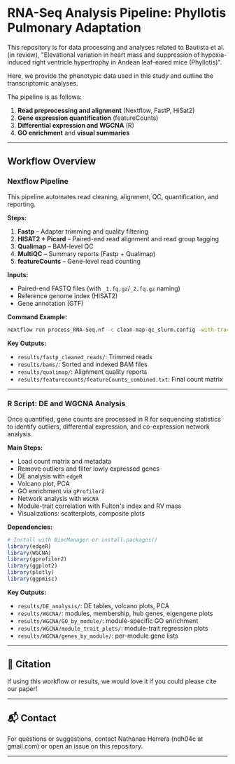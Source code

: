 # RNA-Seq Analysis Pipeline: Phyllotis Pulmonary Adaptation

This repository is for data processing and analyses related to Bautista et al. (in review), "Elevational variation in heart mass and suppression of hypoxia-induced right ventricle hypertrophy in Andean leaf-eared mice (Phyllotis)".

Here, we provide the phenotypic data used in this study and outline the transcriptomic analyses.

The pipeline is as follows:
1. **Read preprocessing and alignment** (Nextflow, FastP, HiSat2)
2. **Gene expression quantification** (featureCounts)
3. **Differential expression and WGCNA** (R)
4. **GO enrichment** and **visual summaries**

---

## Workflow Overview

### Nextflow Pipeline

This pipeline automates read cleaning, alignment, QC, quantification, and reporting.

**Steps:**
1. **Fastp** – Adapter trimming and quality filtering
2. **HISAT2 + Picard** – Paired-end read alignment and read group tagging
3. **Qualimap** – BAM-level QC
4. **MultiQC** – Summary reports (Fastp + Qualimap)
5. **featureCounts** – Gene-level read counting

**Inputs:**
- Paired-end FASTQ files (with `_1.fq.gz`/`_2.fq.gz` naming)
- Reference genome index (HISAT2)
- Gene annotation (GTF)

**Command Example:**
```bash
nextflow run process_RNA-Seq.nf -c clean-map-qc_slurm.config -with-trace
```

**Key Outputs:**
- `results/fastp_cleaned_reads/`: Trimmed reads
- `results/bams/`: Sorted and indexed BAM files
- `results/qualimap/`: Alignment quality reports
- `results/featurecounts/featureCounts_combined.txt`: Final count matrix

---

### R Script: DE and WGCNA Analysis

Once quantified, gene counts are processed in R for sequencing statistics to identify outliers, differential expression, and co-expression network analysis.

**Main Steps:**
- Load count matrix and metadata
- Remove outliers and filter lowly expressed genes
- DE analysis with `edgeR`
- Volcano plot, PCA
- GO enrichment via `gProfiler2`
- Network analysis with `WGCNA`
- Module-trait correlation with Fulton's index and RV mass
- Visualizations: scatterplots, composite plots

**Dependencies:**
```r
# Install with BiocManager or install.packages()
library(edgeR)
library(WGCNA)
library(gprofiler2)
library(ggplot2)
library(plotly)
library(ggpmisc)
```

**Key Outputs:**
- `results/DE_analysis/`: DE tables, volcano plots, PCA
- `results/WGCNA/`: modules, membership, hub genes, eigengene plots
- `results/WGCNA/GO_by_module/`: module-specific GO enrichment
- `results/WGCNA/module_trait_plots/`: module-trait regression plots
- `results/WGCNA/genes_by_module/`: per-module gene lists

---
## 📖 Citation

If using this workflow or results, we would love it if you could please cite our paper!

---

## 📬 Contact

For questions or suggestions, contact Nathanae Herrera (ndh04c at gmail.com) or open an issue on this repository.

---

